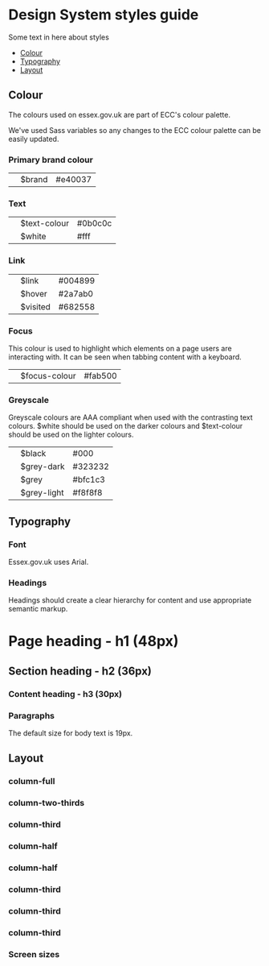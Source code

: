 <h1>Design System styles guide</h1>
<p>Some text in here about styles</p>

<ul>
  <li><a href="#colour">Colour</a></li>
  <li><a href="#typography">Typography</a></li>
  <li><a href="#layout">Layout</a></li>
</ul>
<div class="section-break-sm"></div>

<h2 id="colour">Colour</h2>
<p>The colours used on essex.gov.uk are part of ECC's colour palette.</p>
<p>We've used Sass variables so any changes to the ECC colour palette can be
  easily updated.</p>

<h3>Primary brand colour</h3>
<div class="basic-table">
<table>
  <tbody>
    <tr>
      <td><div class="colour-swatch" style="background-color:#e40037"></div></td>
      <td>$brand</td>
      <td>#e40037</td>
    </tr>
  </tbody>
</table>
</div>

<h3>Text</h3>
<div class="basic-table">
<table>
  <tbody>
    <tr>
      <td><div class="colour-swatch" style="background-color:#0b0c0c"></div></td>
      <td>$text-colour</td>
      <td>#0b0c0c</td>
    </tr>
    <tr>
      <td><div class="colour-swatch colour-swatch-border" style="background-color:#fff"></div></td>
      <td>$white</td>
      <td>#fff</td>
    </tr>
  </tbody>
</table>
</div>


<h3>Link</h3>
<div class="basic-table">
<table>
  <tbody>
    <tr>
      <td><div class="colour-swatch" style="background-color:#004899"></div></td>
      <td>$link</td>
      <td>#004899</td>
    </tr>
    <tr>
      <td><div class="colour-swatch" style="background-color:#2a7ab0"></div></td>
      <td>$hover</td>
      <td>#2a7ab0</td>
    </tr>
    <tr>
      <td><div class="colour-swatch" style="background-color:#682558"></div></td>
      <td>$visited</td>
      <td>#682558</td>
    </tr>
  </tbody>
</table>
</div>

<h3>Focus</h3>
<p>This colour is used to highlight which elements on a page users are interacting with. It can be seen when tabbing content with a keyboard.</p>
<div class="basic-table">
<table>
  <tbody>
    <tr>
      <td><div class="colour-swatch" style="background-color:#fab500"></div></td>
      <td>$focus-colour</td>
      <td>#fab500</td>
    </tr>
  </tbody>
</table>
</div>

<h3>Greyscale</h3>
<p>Greyscale colours are AAA compliant when used with the contrasting text colours. $white should be used on the darker colours and $text-colour should be used on the lighter colours.</p>
<p></p>
<div class="basic-table">
<table>
  <tbody>
    <tr>
      <td><div class="colour-swatch" style="background-color:#000"></div></td>
      <td>$black</td>
      <td>#000</td>
    </tr>
    <tr>
      <td><div class="colour-swatch" style="background-color:#323232"></div></td>
      <td>$grey-dark</td>
      <td>#323232</td>
    </tr>
    <tr>
      <td><div class="colour-swatch" style="background-color:#bfc1c3"></div></td>
      <td>$grey</td>
      <td>#bfc1c3</td>
    </tr>
    <tr>
      <td><div class="colour-swatch" style="background-color:#f8f8f8"></div></td>
      <td>$grey-light</td>
      <td>#f8f8f8</td>
    </tr>
  </tbody>
</table>
</div>


<div class="section-break-sm"></div>

<h2 id="typography">Typography</h2>
  <h3>Font</h3>
  <p>Essex.gov.uk uses Arial.</p>

<h3>Headings</h3>
  <p>Headings should create a clear hierarchy for content and use appropriate semantic markup.</p>

<div class="demo-box">
  <h1>Page heading - h1 (48px)</h1>
  <h2>Section heading - h2 (36px)</h2>
  <h3>Content heading - h3 (30px)</h3>
</div>

<h3>Paragraphs</h3>
  <p>The default size for body text is 19px.</p>

<div class="section-break-sm"></div>

<h2 id="layout">Layout</h2>

<div class="grid-row">
  <div class="column-full">
    <div class="demo-box">
    <h3>column-full</h3>
    </div>
  </div>
</div>

<div class="grid-row">
  <div class="column-two-thirds">
    <div class="demo-box">
      <h3>column-two-thirds</h3>
    </div>
  </div>
  <div class="column-third">
    <div class="demo-box">
      <h3>column-third</h3>
    </div>
  </div>
</div>

<div class="grid-row">
  <div class="column-half">
    <div class="demo-box">
      <h3>column-half</h3>
    </div>
  </div>
  <div class="column-half">
    <div class="demo-box">
      <h3>column-half</h3>
    </div>
  </div>
</div>

<div class="grid-row">
  <div class="column-third">
    <div class="demo-box">
      <h3>column-third</h3>
    </div>
  </div>
  <div class="column-third">
    <div class="demo-box">
      <h3>column-third</h3>
    </div>
  </div>
  <div class="column-third">
    <div class="demo-box">
      <h3>column-third</h3>
    </div>
  </div>
</div>


<h3>Screen sizes</h3>
